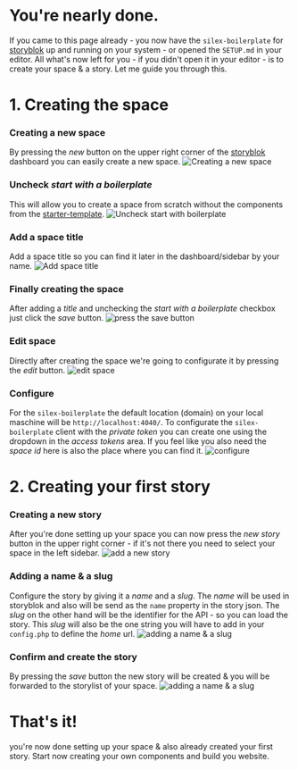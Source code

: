 # You're nearly done.

If you came to this page already - you now have the `silex-boilerplate` for [storyblok](https://storyblok.com) up and running on your system - or opened the `SETUP.md` in your editor. All what's now left for you - if you didn't open it in your editor - is to create your space & a story. Let me guide you through this.

# 1. Creating the space

### Creating a new space
By pressing the *new* button on the upper right corner of the [storyblok](https://storyblok.com) dashboard you can easily create a new space.
![Creating a new space](//a.storyblok.com/f/125362e8dc/newspace.jpg)

### Uncheck *start with a boilerplate*
This will allow you to create a space from scratch without the components from the [starter-template](https://github.com/storyblok/starter-template).
![Uncheck start with boilerplate](//a.storyblok.com/f/108b582e1e/uncheck-start-with-boilerplate.jpg)

###  Add a space title 
Add a space title so you can find it later in the dashboard/sidebar by your name.
![Add space title](//a.storyblok.com/f/6222641b52/add-space-title.jpg)

### Finally creating the space
After adding a *title* and unchecking the *start with a boilerplate* checkbox just click the *save* button.
![press the save button](//a.storyblok.com/f/5951362e56/create-space.jpg)

### Edit space
Directly after creating the space we're going to configurate it by pressing the *edit* button.
![edit space](//a.storyblok.com/f/81c75bfdf1/edit-space.jpg)

### Configure
For the `silex-boilerplate` the default location (domain) on your local maschine will be `http://localhost:4040/`. To configurate the `silex-boilerplate` client with the *private token* you can create one using the dropdown in the *access tokens* area. If you feel like you also need the *space id* here is also the place where you can find it.
![configure](//a.storyblok.com/f/b83fb5c018/configure.jpg)

# 2. Creating your first story
### Creating a new story
After you're done setting up your space you can now press the *new story* button in the upper right corner - if it's not there you need to select your space in the left sidebar.
![add a new story](//a.storyblok.com/f/5d09fd048a/creating-a-new-story.jpg)

### Adding a name & a slug
Configure the story by giving it a *name* and a *slug*. The *name* will be used in storyblok and also will be send as the `name` property in the story json. The *slug* on the other hand will be the identifier for the API - so you can load the story. This *slug* will also be the one string you will have to add in your `config.php` to define the *home* url.
![adding a name & a slug](//a.storyblok.com/f/af33b8e415/add-a-space-name.jpg)

### Confirm and create the story
By pressing the *save* button the new story will be created & you will be forwarded to the storylist of your space.
![adding a name & a slug](//a.storyblok.com/f/c8923bc32c/create-a-story.jpg)

# That's it!
you're now done setting up your space & also already created your first story. Start now creating your own components and build you website.


